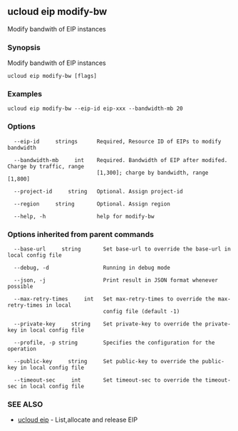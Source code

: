 ## ucloud eip modify-bw

Modify bandwith of EIP instances

### Synopsis

Modify bandwith of EIP instances

```
ucloud eip modify-bw [flags]
```

### Examples

```
ucloud eip modify-bw --eip-id eip-xxx --bandwidth-mb 20
```

### Options

```
  --eip-id     strings      Required, Resource ID of EIPs to modify bandwidth 

  --bandwidth-mb     int    Required. Bandwidth of EIP after modifed. Charge by traffic, range
                            [1,300]; charge by bandwidth, range [1,800] 

  --project-id     string   Optional. Assign project-id 

  --region     string       Optional. Assign region 

  --help, -h                help for modify-bw 

```

### Options inherited from parent commands

```
  --base-url     string       Set base-url to override the base-url in local config file 

  --debug, -d                 Running in debug mode 

  --json, -j                  Print result in JSON format whenever possible 

  --max-retry-times     int   Set max-retry-times to override the max-retry-times in local
                              config file (default -1) 

  --private-key     string    Set private-key to override the private-key in local config file 

  --profile, -p string        Specifies the configuration for the operation 

  --public-key     string     Set public-key to override the public-key in local config file 

  --timeout-sec     int       Set timeout-sec to override the timeout-sec in local config file 

```

### SEE ALSO

* [ucloud eip](developer/cli/cmd/ucloud/eip)	 - List,allocate and release EIP


